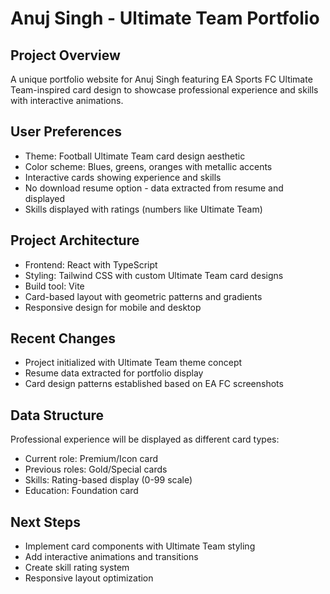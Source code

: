 # Anuj Singh - Ultimate Team Portfolio

## Project Overview
A unique portfolio website for Anuj Singh featuring EA Sports FC Ultimate Team-inspired card design to showcase professional experience and skills with interactive animations.

## User Preferences
- Theme: Football Ultimate Team card design aesthetic
- Color scheme: Blues, greens, oranges with metallic accents
- Interactive cards showing experience and skills
- No download resume option - data extracted from resume and displayed
- Skills displayed with ratings (numbers like Ultimate Team)

## Project Architecture
- Frontend: React with TypeScript
- Styling: Tailwind CSS with custom Ultimate Team card designs
- Build tool: Vite
- Card-based layout with geometric patterns and gradients
- Responsive design for mobile and desktop

## Recent Changes
- Project initialized with Ultimate Team theme concept
- Resume data extracted for portfolio display
- Card design patterns established based on EA FC screenshots

## Data Structure
Professional experience will be displayed as different card types:
- Current role: Premium/Icon card
- Previous roles: Gold/Special cards
- Skills: Rating-based display (0-99 scale)
- Education: Foundation card

## Next Steps
- Implement card components with Ultimate Team styling
- Add interactive animations and transitions
- Create skill rating system
- Responsive layout optimization